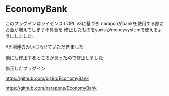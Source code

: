 # EconomyBank
このプラグインはライセンス LGPL v3に基づき
naraponがbankを使用する際にお金が増えてしまう不具合を
修正したものをyurisiがmoneysystemで使えるようにしました。

API関連のみいじらせていただきました 

他にも修正するところがあったので修正しました 


修正したプラグイン 

https://github.com/pjz9n/EconomyBank 

https://github.com/narapons/EconomyBank
